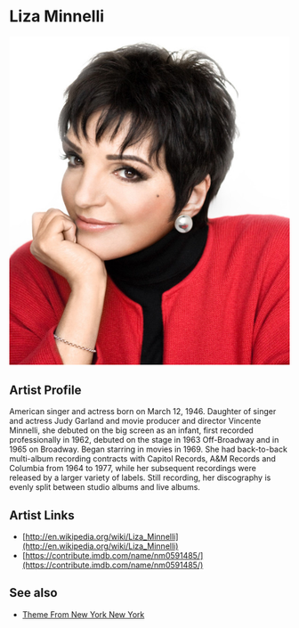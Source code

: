 # Liza Minnelli

![](../../assets/artists/Liza_Minnelli.png)

## Artist Profile

American singer and actress born on March 12, 1946. Daughter of singer and actress Judy Garland and movie producer and director Vincente Minnelli, she debuted on the big screen as an infant, first recorded professionally in 1962, debuted on the stage in 1963 Off-Broadway and in 1965 on Broadway. Began starring in movies in 1969. She had back-to-back multi-album recording contracts with Capitol Records, A&M Records and Columbia from 1964 to 1977, while her subsequent recordings were released by a larger variety of labels. Still recording, her discography is evenly split between studio albums and live albums.

## Artist Links

- [http://en.wikipedia.org/wiki/Liza_Minnelli](http://en.wikipedia.org/wiki/Liza_Minnelli)
- [https://contribute.imdb.com/name/nm0591485/](https://contribute.imdb.com/name/nm0591485/)


## See also

- [Theme From New York New York](Theme_From_New_York_New_York.md)
